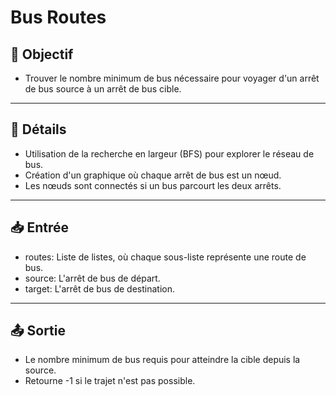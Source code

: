 # Bus Routes

## 🎯 Objectif

- Trouver le nombre minimum de bus nécessaire pour voyager d'un arrêt de bus source à un arrêt de bus cible.

---

## 📝 Détails

- Utilisation de la recherche en largeur (BFS) pour explorer le réseau de bus.
- Création d'un graphique où chaque arrêt de bus est un nœud.
- Les nœuds sont connectés si un bus parcourt les deux arrêts.


---

## 📥 Entrée

- routes: Liste de listes, où chaque sous-liste représente une route de bus.
- source: L'arrêt de bus de départ.
- target: L'arrêt de bus de destination.


---

## 📤 Sortie

- Le nombre minimum de bus requis pour atteindre la cible depuis la source.
- Retourne -1 si le trajet n'est pas possible.



